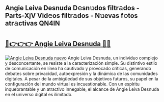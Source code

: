 ## Angie Leiva Desnuda D𝚎sn𝚞dos filtr𝚊dos - Parts-XjV Vid𝚎os filtr𝚊dos - N𝚞evas f𝚘tos atr𝚊ctivas QN4lN

# <h2><a href="http://mb9ux41.tromn.icu/?c=Angie+Leiva+Desnuda">🔗👉👉👉 Angie Leiva Desnuda 🔗🔗</a></h2>

[![Angie Leiva Desnuda nuevo](https://i.imgur.com/pEAQMta.gif)](http://mb9ux41.tromn.icu/?c=Angie+Leiva+Desnuda)
Angie Leiva Desnuda, un individuo complejo y desconcertante, se resiste a la caracterización simple. Su distintivo estilo de comunicación en línea ha cautivado y provocado críticas, generando debates sobre privacidad, autoexpresión y la dinámica de las comunidades digitales. A pesar de la ambigüedad de sus objetivos futuros, su papel en la configuración del mundo virtual es incuestionable. Con un espíritu inquebrantable y un atractivo innegable, el alcance de Angie Leiva Desnuda en el universo digital es ilimitado.
